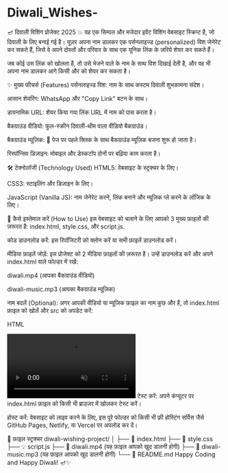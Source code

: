 # Diwali_Wishes-
🪔 दिवाली विशिंग प्रोजेक्ट 2025 💥
यह एक सिम्पल और मजेदार इवेंट विशिंग वेबसाइट स्क्रिप्ट है, जो दिवाली के लिए बनाई गई है। यूज़र अपना नाम डालकर एक पर्सनलाइज्ड (personalized) विश जेनेरेट कर सकते हैं, जिसे वे अपने दोस्तों और परिवार के साथ एक यूनिक लिंक के ज़रिये शेयर कर सकते हैं।

जब कोई उस लिंक को खोलता है, तो उसे भेजने वाले के नाम के साथ विश दिखाई देती है, और वह भी अपना नाम डालकर आगे किसी और को शेयर कर सकता है।

✨ मुख्य फीचर्स (Features)
पर्सनलाइज्ड विश: नाम के साथ कस्टम दिवाली शुभकामना संदेश।

आसान शेयरिंग: WhatsApp और "Copy Link" बटन के साथ।

डायनामिक URL: शेयर किया गया लिंक URL में नाम को पास करता है।

बैकग्राउंड वीडियो: फुल-स्क्रीन दिवाली-थीम वाला वीडियो बैकग्राउंड।

बैकग्राउंड म्यूज़िक: 🎵 पेज पर पहले क्लिक के साथ बैकग्राउंड म्यूज़िक बजना शुरू हो जाता है।

रिस्पॉन्सिव डिज़ाइन: मोबाइल और डेस्कटॉप दोनों पर बढ़िया काम करता है।

🛠️ टेक्नोलॉजी (Technology Used)
HTML5: वेबसाइट के स्ट्रक्चर के लिए।

CSS3: स्टाइलिंग और डिज़ाइन के लिए।

JavaScript (Vanilla JS): नाम जेनेरेट करने, लिंक बनाने और म्यूज़िक प्ले करने के लॉजिक के लिए।

🚀 कैसे इस्तेमाल करें (How to Use)
इस वेबसाइट को चलाने के लिए आपको 3 मुख्य फ़ाइलों की ज़रूरत है: index.html, style.css, और script.js.

कोड डाउनलोड करें: इस रिपॉजिटरी को क्लोन करें या सभी फ़ाइलें डाउनलोड करें।

मीडिया फ़ाइलें जोड़ें: इस प्रोजेक्ट को 2 मीडिया फ़ाइलों की ज़रूरत है। उन्हें डाउनलोड करें और अपने index.html वाले फोल्डर में रखें:

diwali.mp4 (आपका बैकग्राउंड वीडियो)

diwali-music.mp3 (आपका बैकग्राउंड म्यूज़िक)

नाम बदलें (Optional): अगर आपकी वीडियो या म्यूज़िक फ़ाइल का नाम कुछ और है, तो index.html फ़ाइल को खोलें और src को अपडेट करें:

HTML

<audio id="bg-music" loop>
    <source src="your-music-file.mp3" type="audio/mpeg">
</audio>

<video autoplay loop muted id="bg-video">
    <source src="your-video-file.mp4" type="video/mp4">
</video>
टेस्ट करें: अपने कंप्यूटर पर index.html फ़ाइल को किसी भी ब्राउज़र में खोलकर टेस्ट करें।

होस्ट करें: वेबसाइट को लाइव करने के लिए, इस पूरे फोल्डर को किसी भी फ्री होस्टिंग सर्विस जैसे GitHub Pages, Netlify, या Vercel पर अपलोड कर दें।

📁 फ़ाइल स्ट्रक्चर
diwali-wishing-project/
│
├── 📄 index.html
├── 🎨 style.css
├── 💡 script.js
├── 🎥 diwali.mp4       (यह फ़ाइल आपको खुद डालनी होगी)
├── 🎵 diwali-music.mp3   (यह फ़ाइल आपको खुद डालनी होगी)
└── 📖 README.md
Happy Coding and Happy Diwali! 🪔✨
